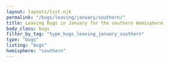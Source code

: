```yaml
---
layout: layouts/list.njk
permalink: "/bugs/leaving/january/southern/"
title: Leaving Bugs in January for the southern Hemisphere
body_class: bugs
filter_by_tag: "type_bugs_leaving_january_southern"
type: "bugs"
listing: "bugs"
hemisphere: "southern"
---
```

